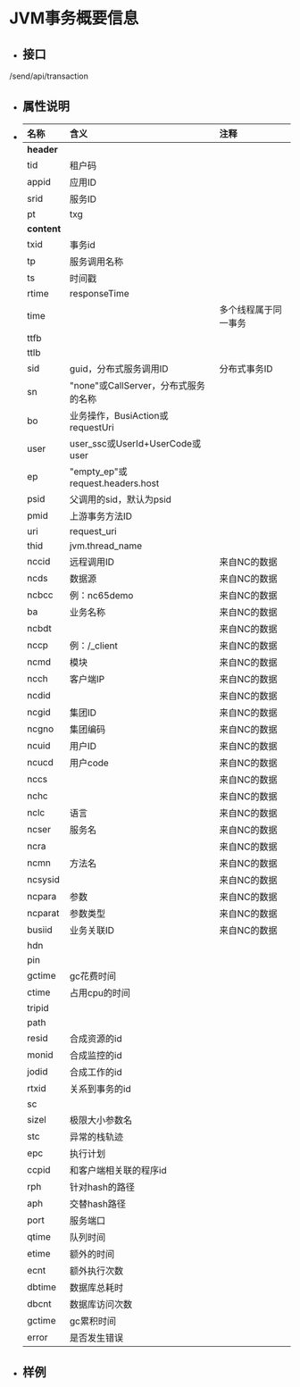 # JVM事务概要信息

* ## 接口

/send/api/transaction

* ## 属性说明
* | **名称** | **含义** | **注释** |
  | :--- | :--- | :--- |
  | **header** |  |  |
  | tid | 租户码 |  |
  | appid | 应用ID |  |
  | srid | 服务ID |  |
  | pt | txg |  |
  | **content** |  |  |
  | txid | 事务id |  |
  | tp | 服务调用名称 |  |
  | ts | 时间戳 |  |
  | rtime | responseTime |  |
  | time |  | 多个线程属于同一事务 |
  | ttfb |  |  |
  | ttlb |  |  |
  | sid | guid，分布式服务调用ID | 分布式事务ID |
  | sn | "none"或CallServer，分布式服务的名称 |  |
  | bo | 业务操作，BusiAction或requestUri |  |
  | user | user\_ssc或UserId+UserCode或user |  |
  | ep | "empty\_ep"或request.headers.host |  |
  | psid | 父调用的sid，默认为psid |  |
  | pmid | 上游事务方法ID |  |
  | uri | request\_uri |  |
  | thid | jvm.thread\_name |  |
  | nccid | 远程调用ID | 来自NC的数据 |
  | ncds | 数据源 | 来自NC的数据 |
  | ncbcc | 例：nc65demo | 来自NC的数据 |
  | ba | 业务名称 | 来自NC的数据 |
  | ncbdt |  | 来自NC的数据 |
  | nccp | 例：/\_client | 来自NC的数据 |
  | ncmd | 模块 | 来自NC的数据 |
  | ncch | 客户端IP | 来自NC的数据 |
  | ncdid |  | 来自NC的数据 |
  | ncgid | 集团ID | 来自NC的数据 |
  | ncgno | 集团编码 | 来自NC的数据 |
  | ncuid | 用户ID | 来自NC的数据 |
  | ncucd | 用户code | 来自NC的数据 |
  | nccs |  | 来自NC的数据 |
  | nchc |  | 来自NC的数据 |
  | nclc | 语言 | 来自NC的数据 |
  | ncser | 服务名 | 来自NC的数据 |
  | ncra |  | 来自NC的数据 |
  | ncmn | 方法名 | 来自NC的数据 |
  | ncsysid |  | 来自NC的数据 |
  | ncpara | 参数 | 来自NC的数据 |
  | ncparat | 参数类型 | 来自NC的数据 |
  | busiid | 业务关联ID | 来自NC的数据 |
  | hdn |  |  |
  | pin |  |  |
  | gctime | gc花费时间 |  |
  | ctime | 占用cpu的时间 |  |
  | tripid |  |  |
  | path |  |  |
  | resid | 合成资源的id |  |
  | monid | 合成监控的id |  |
  | jodid | 合成工作的id |  |
  | rtxid | 关系到事务的id |  |
  | sc |  |  |
  | sizel | 极限大小参数名 |  |
  | stc | 异常的栈轨迹 |  |
  | epc | 执行计划 |  |
  | ccpid | 和客户端相关联的程序id |  |
  | rph | 针对hash的路径 |  |
  | aph | 交替hash路径 |  |
  | port | 服务端口 |  |
  | qtime | 队列时间 |  |
  | etime | 额外的时间 |  |
  | ecnt | 额外执行次数 |  |
  | dbtime | 数据库总耗时 |  |
  | dbcnt | 数据库访问次数 |  |
  | gctime | gc累积时间 |  |
  | error | 是否发生错误 |  |

* ## 样例



